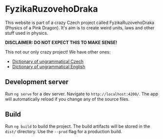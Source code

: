 # FyzikaRuzovehoDraka

This website is part of a crazy Czech project called FyzikaRuzovehoDraka (Physics of a Pink Dragon). It's aim is to create weird units, laws and other stuff used in physics.

**DISCLAIMER: DO NOT EXPECT THIS TO MAKE SENSE!**

This not our only crazy project! We have other ones:
+ [Dictionary of ungrammatical Czech]()
+ [Dictionary of ungrammatical English]()

## Development server

Run `ng serve` for a dev server. Navigate to `http://localhost:4200/`. The app will automatically reload if you change any of the source files.

## Build

Run `ng build` to build the project. The build artifacts will be stored in the `dist/` directory. Use the `--prod` flag for a production build.
